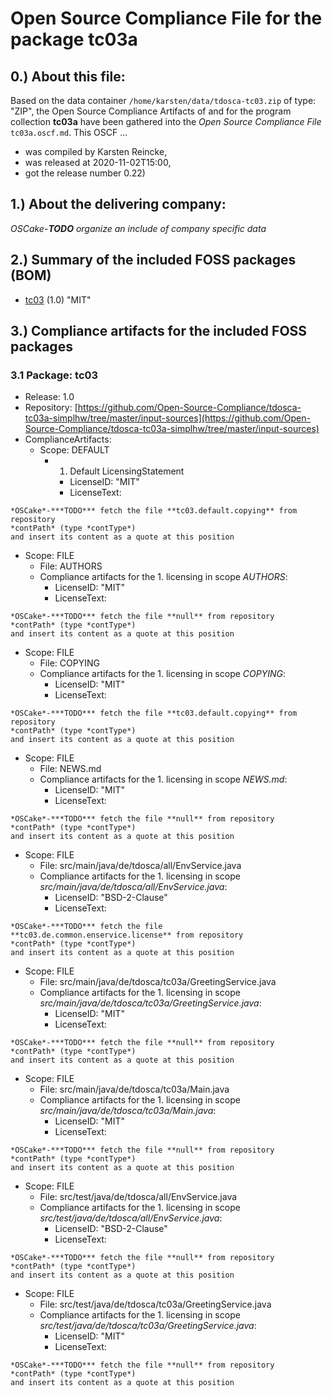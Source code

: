 # Open Source Compliance File for the package tc03a 
## 0.) About this file:

Based on the data container `/home/karsten/data/tdosca-tc03.zip` of type: "ZIP", 
the Open Source Compliance Artifacts of and for the program collection 
**tc03a** have been gathered into the *Open Source Compliance File*
`tc03a.oscf.md`. This OSCF ...
      
* was compiled by Karsten Reincke,
* was released at 2020-11-02T15:00,
* got the release number 0.22)

## 1.) About the delivering company:

*OSCake*-***TODO*** *organize an include of company specific data*

## 2.) Summary of the included FOSS packages (BOM)

- [tc03](#TC03) (1.0) "MIT"

## 3.) Compliance artifacts for the included FOSS packages
<a name="TC03"></a>
### 3.1 Package: tc03
- Release: 1.0
- Repository: [https://github.com/Open-Source-Compliance/tdosca-tc03a-simplhw/tree/master/input-sources](https://github.com/Open-Source-Compliance/tdosca-tc03a-simplhw/tree/master/input-sources)
- ComplianceArtifacts:
  - Scope: DEFAULT
    - 1. Default LicensingStatement
      - LicenseID: "MIT"
      - LicenseText:

```
*OSCake*-***TODO*** fetch the file **tc03.default.copying** from repository 
*contPath* (type *contType*)
and insert its content as a quote at this position
```

  - Scope: FILE    
    - File: AUTHORS
    - Compliance artifacts for the 1. licensing in scope *AUTHORS*:  
      - LicenseID: "MIT"
      - LicenseText:

```
*OSCake*-***TODO*** fetch the file **null** from repository 
*contPath* (type *contType*)
and insert its content as a quote at this position
```

  - Scope: FILE    
    - File: COPYING
    - Compliance artifacts for the 1. licensing in scope *COPYING*:  
      - LicenseID: "MIT"
      - LicenseText:

```
*OSCake*-***TODO*** fetch the file **tc03.default.copying** from repository 
*contPath* (type *contType*)
and insert its content as a quote at this position
```

  - Scope: FILE    
    - File: NEWS.md
    - Compliance artifacts for the 1. licensing in scope *NEWS.md*:  
      - LicenseID: "MIT"
      - LicenseText:

```
*OSCake*-***TODO*** fetch the file **null** from repository 
*contPath* (type *contType*)
and insert its content as a quote at this position
```

  - Scope: FILE    
    - File: src/main/java/de/tdosca/all/EnvService.java
    - Compliance artifacts for the 1. licensing in scope *src/main/java/de/tdosca/all/EnvService.java*:  
      - LicenseID: "BSD-2-Clause"
      - LicenseText:

```
*OSCake*-***TODO*** fetch the file **tc03.de.common.enservice.license** from repository 
*contPath* (type *contType*)
and insert its content as a quote at this position
```

  - Scope: FILE    
    - File: src/main/java/de/tdosca/tc03a/GreetingService.java
    - Compliance artifacts for the 1. licensing in scope *src/main/java/de/tdosca/tc03a/GreetingService.java*:  
      - LicenseID: "MIT"
      - LicenseText:

```
*OSCake*-***TODO*** fetch the file **null** from repository 
*contPath* (type *contType*)
and insert its content as a quote at this position
```

  - Scope: FILE    
    - File: src/main/java/de/tdosca/tc03a/Main.java
    - Compliance artifacts for the 1. licensing in scope *src/main/java/de/tdosca/tc03a/Main.java*:  
      - LicenseID: "MIT"
      - LicenseText:

```
*OSCake*-***TODO*** fetch the file **null** from repository 
*contPath* (type *contType*)
and insert its content as a quote at this position
```

  - Scope: FILE    
    - File: src/test/java/de/tdosca/all/EnvService.java
    - Compliance artifacts for the 1. licensing in scope *src/test/java/de/tdosca/all/EnvService.java*:  
      - LicenseID: "BSD-2-Clause"
      - LicenseText:

```
*OSCake*-***TODO*** fetch the file **null** from repository 
*contPath* (type *contType*)
and insert its content as a quote at this position
```

  - Scope: FILE    
    - File: src/test/java/de/tdosca/tc03a/GreetingService.java
    - Compliance artifacts for the 1. licensing in scope *src/test/java/de/tdosca/tc03a/GreetingService.java*:  
      - LicenseID: "MIT"
      - LicenseText:

```
*OSCake*-***TODO*** fetch the file **null** from repository 
*contPath* (type *contType*)
and insert its content as a quote at this position
```


